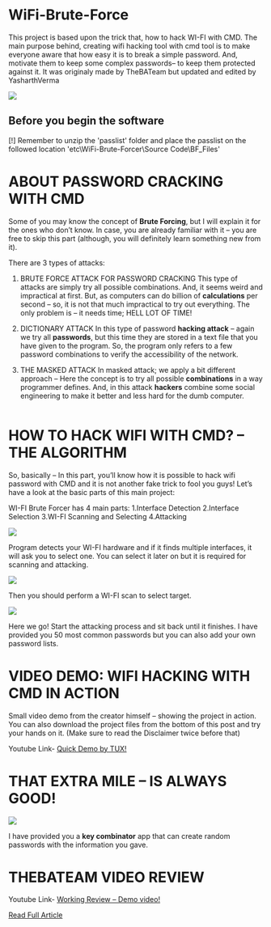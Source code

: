 # WiFi-Brute-Force
This project is based upon the trick that, how to hack WI-FI with CMD. The main purpose behind, creating wifi hacking tool with cmd tool is to make everyone aware that how easy it is to break a simple password. And, motivate them to keep some complex passwords– to keep them protected against it. It was originaly made by TheBATeam but updated and edited by YasharthVerma

![](https://i1.wp.com/www.thebateam.org/wp-content/uploads/2020/04/WifiBruteForcer_intro.gif?fit=718%2C561&ssl=1)

## Before you begin the software 
[!] Remember to unzip the 'passlist' folder and place the passlist on the followed location 'etc\WiFi-Brute-Forcer\Source Code\BF_Files'

# ABOUT PASSWORD CRACKING WITH CMD
Some of you may know the concept of **Brute Forcing**, but I will explain it for the ones who don’t know. In case, you are already familiar with it – you are free to skip this part (although, you will definitely learn something new from it).

There are 3 types of attacks:

1. BRUTE FORCE ATTACK FOR PASSWORD CRACKING
This type of attacks are simply try all possible combinations. And, it seems weird and impractical at first. But, as computers can do billion of **calculations** per second – so, it is not that much impractical to try out everything. The only problem is – it needs time; HELL LOT OF TIME!

2. DICTIONARY ATTACK
In this type of password **hacking attack** – again we try all **passwords**, but this time they are stored in a text file that you have given to the program. So, the program only refers to a few password combinations to verify the accessibility of the network.

3. THE MASKED ATTACK
In masked attack; we apply a bit different approach – Here the concept is to try all possible **combinations** in a way programmer defines. And, in this attack **hackers** combine some social engineering to make it better and less hard for the dumb computer.

```For example: Try all birthdates or phone numbers.
```

# HOW TO HACK WIFI WITH CMD? – THE ALGORITHM
So, basically – In this part, you’ll know how it is possible to hack wifi password with CMD and it is not another fake trick to fool you guys! Let’s have a look at the basic parts of this main project:

WI-FI Brute Forcer has 4 main parts:
1.Interface Detection
2.Interface Selection
3.WI-FI Scanning and Selecting
4.Attacking

![](https://i2.wp.com/www.thebateam.org/wp-content/uploads/2020/04/bf_thebateam_1-1.jpg?w=521&ssl=1)

Program detects your WI-FI hardware and if it finds multiple interfaces, it will ask you to select one.
You can select it later on but it is required for scanning and attacking.

![](https://i0.wp.com/www.thebateam.org/wp-content/uploads/2020/04/bf_thebateam_2-1.jpg?w=541&ssl=1)

Then you should perform a WI-FI scan to select target.

![](https://i0.wp.com/www.thebateam.org/wp-content/uploads/2020/04/bf_thebateam_3-1.jpg?w=556&ssl=1)


Here we go! Start the attacking process and sit back until it finishes.
I have provided you 50 most common passwords but you can also add your own password lists.

# VIDEO DEMO: WIFI HACKING WITH CMD IN ACTION
Small video demo from the creator himself – showing the project in action. You can also download the project files from the bottom of this post and try your hands on it. (Make sure to read the Disclaimer twice before that)

Youtube Link- <a href="https://www.youtube.com/watch?v=l1X9leGySBU">Quick Demo by TUX!</a>

# THAT EXTRA MILE – IS ALWAYS GOOD! 

![](https://i2.wp.com/www.thebateam.org/wp-content/uploads/2020/04/bf2.png?w=540&ssl=1)

I have provided you a **key combinator** app that can create random passwords with the information you gave.

# THEBATEAM VIDEO REVIEW

Youtube Link- <a href="https://youtu.be/80lYo4Hhmk4">Working Review – Demo video!</a>

[Read Full Article](https://www.thebateam.org/2020/04/hack-wifi-with-cmd/)
